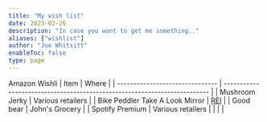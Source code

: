 ```yaml
---
title: "My wish list"
date: 2023-02-26
description: "In case you want to get me something.."
aliases: ["wishlist"]
author: "Joe Whitsitt"
enableToc: false
type: page
---
```


Amazon Wishli
| Item                            | Where                                                                     |
| ------------------------------- | ------------------------------------------------------------------------- |
| Mushroom Jerky                  | Various retailers                                                         |
| Bike Peddler Take A Look Mirror | [REI](https://www.rei.com/product/752285/bike-peddler-take-a-look-mirror) |
| Good bear                       | John's Grocery                                                            |
| Spotify Premium                 | Various retailers                                                         |
|                                 |                                                                           |
